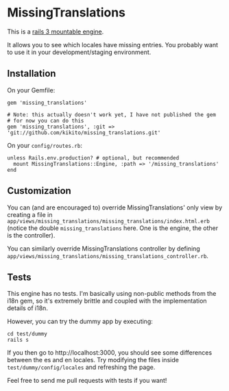 # MissingTranslations

This is a [rails 3 mountable engine](http://railscasts.com/episodes/277-mountable-engines).

It allows you to see which locales have missing entries. You probably want to use it in your development/staging environment.

## Installation

On your Gemfile:

    gem 'missing_translations'

    # Note: this actually doesn't work yet, I have not published the gem
    # for now you can do this
    gem 'missing_translations', :git => 'git://github.com/kikito/missing_translations.git'

On your `config/routes.rb`:

    unless Rails.env.production? # optional, but recommended
      mount MissingTranslations::Engine, :path => '/missing_translations'
    end

## Customization

You can (and are encouraged to) override MissingTranslations' only view by creating a file in
`app/views/missing_translations/missing_translations/index.html.erb` (notice the double `missing_translations` here.
One is the engine, the other is the controller).

You can similarly override MissingTranslations controller by defining `app/views/missing_translations/missing_translations_controller.rb`.

## Tests

This engine has no tests. I'm basically using non-public methods from the i18n gem, so it's extremely brittle and coupled with the implementation details of i18n.

However, you can try the dummy app by executing:

    cd test/dummy
    rails s

If you then go to http://localhost:3000, you should see some differences between the es and en locales. Try modifying the files inside `test/dummy/config/locales` and
refreshing the page.

Feel free to send me pull requests with tests if you want!





